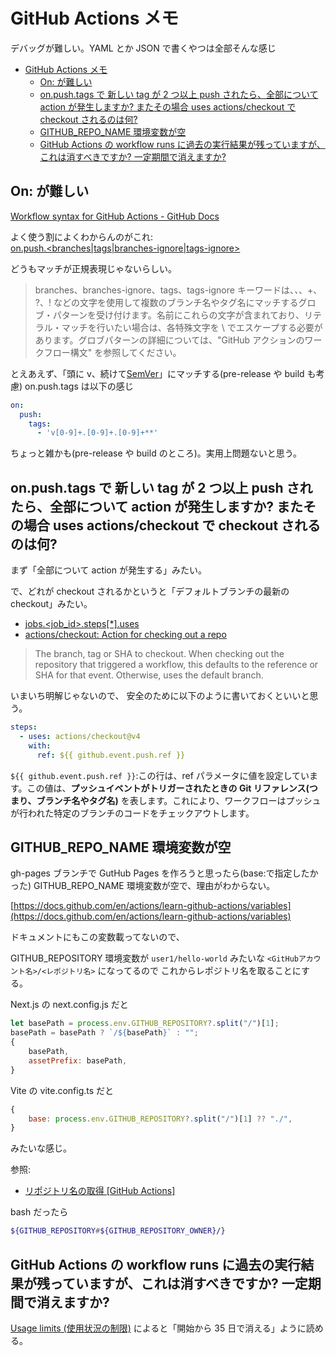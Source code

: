 # GitHub Actions メモ

デバッグが難しい。YAML とか JSON で書くやつは全部そんな感じ

- [GitHub Actions メモ](#github-actions-メモ)
  - [On: が難しい](#on-が難しい)
  - [on.push.tags で 新しい tag が 2 つ以上 push されたら、全部について action が発生しますか? またその場合 uses actions/checkout で checkout されるのは何?](#onpushtags-で-新しい-tag-が-2-つ以上-push-されたら全部について-action-が発生しますか-またその場合-uses-actionscheckout-で-checkout-されるのは何)
  - [GITHUB_REPO_NAME 環境変数が空](#github_repo_name-環境変数が空)
  - [GitHub Actions の workflow runs に過去の実行結果が残っていますが、これは消すべきですか? 一定期間で消えますか?](#github-actions-の-workflow-runs-に過去の実行結果が残っていますがこれは消すべきですか-一定期間で消えますか)

## On: が難しい

[Workflow syntax for GitHub Actions - GitHub Docs](https://docs.github.com/en/actions/using-workflows/workflow-syntax-for-github-actions#on)

よく使う割によくわからんのがこれ:  
[on\.push\.<branches\|tags\|branches\-ignore\|tags\-ignore>](https://docs.github.com/en/actions/using-workflows/workflow-syntax-for-github-actions#onpushbranchestagsbranches-ignoretags-ignore)

どうもマッチが正規表現じゃないらしい。

> branches、branches-ignore、tags、tags-ignore キーワードは、_、_、+、 ?、! などの文字を使用して複数のブランチ名やタグ名にマッチするグロブ・パターンを受け付けます。名前にこれらの文字が含まれており、リテラル・マッチを行いたい場合は、各特殊文字を \ でエスケープする必要があります。グロブパターンの詳細については、"GitHub アクションのワークフロー構文" を参照してください。

とえあえず、「頭に v、続けて[SemVer](https://semver.org/lang/ja/)」にマッチする(pre-release や build も考慮) on.push.tags は以下の感じ

```yaml
on:
  push:
    tags:
      - 'v[0-9]+.[0-9]+.[0-9]+**'
```

ちょっと雑かも(pre-release や build のところ)。実用上問題ないと思う。

## on.push.tags で 新しい tag が 2 つ以上 push されたら、全部について action が発生しますか? またその場合 uses actions/checkout で checkout されるのは何?

まず「全部について action が発生する」みたい。

で、どれが checkout されるかというと「デフォルトブランチの最新の checkout」みたい。

- [jobs\.<job_id>\.steps\[\*\]\.uses](https://docs.github.com/ja/actions/using-workflows/workflow-syntax-for-github-actions#jobsjob_idstepsuses)
- [actions/checkout: Action for checking out a repo](https://github.com/actions/checkout)

> The branch, tag or SHA to checkout. When checking out the repository that triggered a workflow, this defaults to the reference or SHA for that event.
> Otherwise, uses the default branch.

いまいち明解じゃないので、
安全のために以下のように書いておくといいと思う。

```yaml
steps:
  - uses: actions/checkout@v4
    with:
      ref: ${{ github.event.push.ref }}
```

`${{ github.event.push.ref }}`:この行は、ref パラメータに値を設定しています。この値は、**プッシュイベントがトリガーされたときの Git リファレンス(つまり、ブランチ名やタグ名)** を表します。これにより、ワークフローはプッシュが行われた特定のブランチのコードをチェックアウトします。

## GITHUB_REPO_NAME 環境変数が空

gh-pages ブランチで GutHub Pages を作ろうと思ったら(base:で指定したかった)
GITHUB_REPO_NAME 環境変数が空で、理由がわからない。

[https://docs.github.com/en/actions/learn-github-actions/variables](https://docs.github.com/en/actions/learn-github-actions/variables)

ドキュメントにもこの変数載ってないので、

GITHUB_REPOSITORY 環境変数が
`user1/hello-world`
みたいな `<GitHubアカウント名>/<レポジトリ名>` になってるので
これからレポジトリ名を取ることにする。

Next.js の next.config.js だと

```javascript
let basePath = process.env.GITHUB_REPOSITORY?.split("/")[1];
basePath = basePath ? `/${basePath}` : "";
{
    basePath,
    assetPrefix: basePath,
}
```

Vite の vite.config.ts だと

```javascript
{
    base: process.env.GITHUB_REPOSITORY?.split("/")[1] ?? "./",
}
```

みたいな感じ。

参照:

- [リポジトリ名の取得 [GitHub Actions]](https://zenn.dev/snowcait/articles/757d0c6815227f)

bash だったら

```bash
${GITHUB_REPOSITORY#${GITHUB_REPOSITORY_OWNER}/}
```

## GitHub Actions の workflow runs に過去の実行結果が残っていますが、これは消すべきですか? 一定期間で消えますか?

[Usage limits \(使用状況の制限\)](https://docs.github.com/ja/actions/learn-github-actions/usage-limits-billing-and-administration#usage-limits)
によると「開始から 35 日で消える」ように読める。
